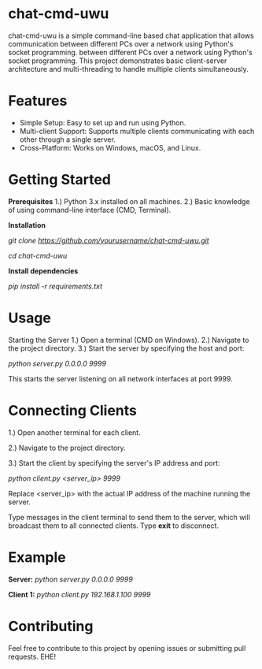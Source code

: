 # chat-cmd-uwu
chat-cmd-uwu is a simple command-line based chat application that allows communication between different PCs over a network using Python's socket programming.
between different PCs over a network using Python's socket programming. This project demonstrates basic client-server architecture and multi-threading to handle multiple clients simultaneously.

# Features
- Simple Setup: Easy to set up and run using Python.
- Multi-client Support: Supports multiple clients communicating with each other through a single server.
- Cross-Platform: Works on Windows, macOS, and Linux.

# Getting Started
**Prerequisites**
1.) Python 3.x installed on all machines.
2.) Basic knowledge of using command-line interface (CMD, Terminal).

**Installation**

_git clone https://github.com/yourusername/chat-cmd-uwu.git_

_cd chat-cmd-uwu_

**Install dependencies**

_pip install -r requirements.txt_

# Usage
Starting the Server
1.) Open a terminal (CMD on Windows).
2.) Navigate to the project directory.
3.) Start the server by specifying the host and port:

_python server.py 0.0.0.0 9999_

This starts the server listening on all network interfaces at port 9999.

# Connecting Clients

1.) Open another terminal for each client.

2.) Navigate to the project directory.

3.) Start the client by specifying the server's IP address and port:

_python client.py <server_ip> 9999_

Replace <server_ip> with the actual IP address of the machine running the server.

Type messages in the client terminal to send them to the server, which will broadcast them to all connected clients. 
Type **exit** to disconnect.

# Example

**Server:**
_python server.py 0.0.0.0 9999_


**Client 1:**
_python client.py 192.168.1.100 9999_


# Contributing
Feel free to contribute to this project by opening issues or submitting pull requests.
EHE!
